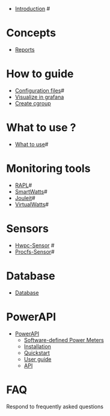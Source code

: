- [Introduction](./introduction.md) #

# Concepts

- [Reports](./reports.md)

# How to guide

- [Configuration files](./configuration.md)#
- [Visualize in grafana](./grafana.md)
- [Create cgroup](./cgroup.md)

# What to use ?

- [What to use](./what_to_use.md)#

# Monitoring tools

- [RAPL](./rapl.md)#
- [SmartWatts](./smartwatts.md)#
- [Jouleit](./jouleit.md)#
- [VirtualWatts](./virtualwatts.md)#

# Sensors

- [Hwpc-Sensor](./hwpc-sensor.md) #
- [Procfs-Sensor](./procfs-sensor.md)#

# Database

- [Database](./database.md)

# PowerAPI

- [PowerAPI](./powerapi.md)
  - [Software-defined Power Meters](./powerapi_howitworks.md)
  - [Installation](./powerapi_installation.md)
  - [Quickstart](./powerapi_quickstart)
  - [User guide](./powerapi_user_guide.md)
  - [API](./powerapi_api.md)

# FAQ

Respond to frequently asked questions
